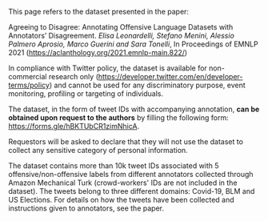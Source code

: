 This page refers to the dataset presented in the paper:

Agreeing to Disagree: Annotating Offensive Language Datasets with Annotators’ Disagreement. *Elisa Leonardelli, Stefano Menini, Alessio Palmero Aprosio, Marco Guerini and Sara Tonelli*, In Proceedings of EMNLP 2021 (https://aclanthology.org/2021.emnlp-main.822/)

In compliance with Twitter policy, the dataset is available for non-commercial research only (https://developer.twitter.com/en/developer-terms/policy) and cannot be used for any discriminatory purpose, event monitoring, profiling or targeting of individuals. 

The dataset, in the form of tweet IDs with accompanying annotation, **can be obtained upon request to the authors** by filling the following form: https://forms.gle/hBKTUbCR1zimNhicA.

Requestors will be asked to declare that they will not use the dataset to collect any sensitive category of personal information. 

The dataset contains more than 10k tweet IDs associated with 5 offensive/non-offensive labels from different annotators collected through Amazon Mechanical Turk (crowd-workers' IDs are not  included in the dataset). The tweets belong to three different domains: Covid-19, BLM and US Elections. For details on how the tweets have been collected and instructions given to annotators, see the paper.
